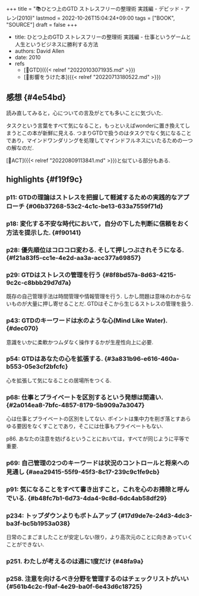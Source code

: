 +++
title = "📚ひとつ上のGTD ストレスフリーの整理術 実践編 - デビッド・アレン(2010)"
lastmod = 2022-10-26T15:04:24+09:00
tags = ["BOOK", "SOURCE"]
draft = false
+++

-   title: ひとつ上のGTD ストレスフリーの整理術 実践編 - 仕事というゲームと人生というビジネスに勝利する方法
-   authors: David Allen
-   date: 2010
-   refs
    -   [📝GTD]({{< relref "20220103071935.md" >}})
    -   [🦊影響をうけた本]({{< relref "20220713180522.md" >}})


## 感想 {#4e54bd}

読み直してみると，心についての言及がとても多いことに気づいた.

タスクという言葉をすべて気になること，もっといえばwonderに置き換えてしまうとこの本が新鮮に見える. つまりGTDで扱うのはタスクでなく気になることであり，マインドワンダリングを処理してマインドフルネスにいたるための一つの解なのだ.

[📝ACT]({{< relref "20220809113841.md" >}})と似ている部分もある.


## highlights {#f19f9c}


### p11: GTDの理論はストレスを把握して軽減するための実践的なアプローチ {#06b37268-53c2-4c1c-be13-633a7559f71d}


### p18: 変化する不安な時代において，自分の下した判断に信頼をおく方法を提示した. {#f90141}


### p28: 優先順位はコロコロ変わる. そして押しつぶされそうになる. {#f21a83f5-cc1e-4e2d-aa3a-acc377a69857}


### p29: GTDはストレスの管理を行う {#8f8bd57a-8d63-4215-9c2c-c8bbb29d7d7a}

既存の自己管理手法は時間管理や情報管理を行う. しかし問題は意味のわからないものが大量に押し寄せることだ. GTDはそこから生じるストレスの管理を扱う.


### p43: GTDのキーワードは水のような心(Mind Like Water). {#dec070}

意識をいかに柔軟かつムダなく操作するかが生産性向上に必要.


### p54: GTDはあなたの心を拡張する. {#3a831b96-e616-460a-b553-05e3cf2bfcfc}

心を拡張して気になることの居場所をつくる.


### p68: 仕事とプライベートを区別するという発想は間違い. {#2a014ea8-7bfc-4857-8179-5b909a7a3047}

心は仕事とプライベートの区別をしてない.
ポイントは集中力を削ぎ落とすあらゆる要因をなくすことであり，そこには仕事もプライベートもない.

p86. あなたの注意を妨げるということにおいては，すべてが同じように平等で重要.


### p69: 自己管理の2つのキーワードは状況のコントロールと将来への見通し {#aea29415-55f9-45f3-8c17-239c9c1fe9cb}


### p91: 気になることをすべて書き出すこと，これを心のお掃除と呼んでいる. {#b48fc7b1-6d73-4da4-9c8d-6dc4ab58df29}


### p234: トップダウンよりもボトムアップ {#17d9de7e-24d3-4dc3-ba3f-bc5b1953a038}

日常のこまごましたことが安定しない限り，より高次元のことに向きあっていくことができない.


### p251. わたしが考えるのは週に1度だけ {#48fa9a}


### p258. 注意を向けるべき分野を管理するのはチェックリストがいい {#561b4c2c-f9af-4e29-ba0f-6e43d6c18725}

